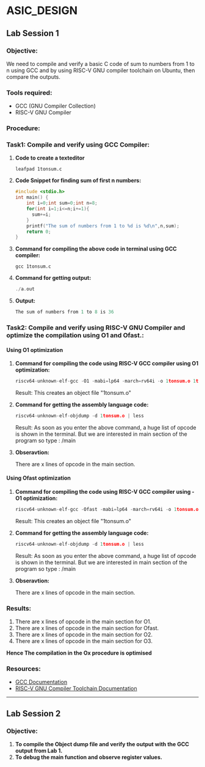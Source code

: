 # ASIC_DESIGN

## Lab Session 1

### Objective:
We need to compile and verify a basic C code of sum to numbers from 1 to n using GCC and by using RISC-V GNU compiler toolchain on Ubuntu, then compare the outputs.

### Tools required:
- GCC (GNU Compiler Collection)
- RISC-V GNU Compiler

### Procedure:

### Task1: Compile and verify using GCC Compiler:
1. **Code to create a texteditor**
   ```
   leafpad 1tonsum.c
   ```
    
2. **Code Snippet for finding sum of first n numbers:**

    ```c
    #include <stdio.h>
    int main() {
        int i=0;int sum=0;int n=8;
        for(int i=1;i<=n;i+=1){
          sum+=i;
        }
        printf("The sum of numbers from 1 to %d is %d\n",n,sum);
        return 0;
    }
    ```
3. **Command for compiling the above code in terminal using GCC compiler:**
   ```
   gcc 1tonsum.c
   ```
4. **Command for getting output:**
   ```c
   ./a.out
   ```
5. **Output:**
   ```c
   The sum of numbers from 1 to 8 is 36
   ```


### Task2: Compile and verify using RISC-V GNU Compiler and optimize the compilation using O1 and Ofast.:

#### Using O1 optimization

1. **Command for compiling the code using  RISC-V GCC compiler using O1 optimization:**
   ```c
   riscv64-unknown-elf-gcc -O1 -mabi=lp64 -march=rv64i -o 1tonsum.o 1tonsum.c
   ```
   Result: This creates an object file "1tonsum.o"
   
2. **Command for getting the assembly language code:**
   ```c
   riscv64-unknown-elf-objdump -d 1tonsum.o | less
   ```
   Result:  As soon as you enter the above command, a huge list of opcode is shown in the terminal.
   But we are interested in main section of the program so type : /main 
3. **Obseravtion:**
   
   There are x lines of opcode in the main section.

#### Using Ofast optimization

1. **Command for compiling the code using  RISC-V GCC compiler using -O1 optimization:**
   ```c
   riscv64-unknown-elf-gcc -Ofast -mabi=lp64 -march=rv64i -o 1tonsum.o 1tonsum.c
   ```
   Result: This creates an object file "1tonsum.o"
   
2. **Command for getting the assembly language code:**
   ```c
   riscv64-unknown-elf-objdump -d 1tonsum.o | less
   ```
   Result:  As soon as you enter the above command, a huge list of opcode is shown in the terminal.
   But we are interested in main section of the program so type : /main 
3. **Obseravtion:**
   
   There are x lines of opcode in the main section.
   
### Results:

1. There are x lines of opcode in the main section for O1.
2. There are x lines of opcode in the main section for Ofast.
3. There are x lines of opcode in the main section for O2.
4. There are x lines of opcode in the main section for O3.

**Hence The compilation in the Ox procedure is optimised**


### Resources:
- [GCC Documentation](https://gcc.gnu.org/onlinedocs/)
- [RISC-V GNU Compiler Toolchain Documentation](https://riscv.org/software-tools/risc-v-gnu-compiler-toolchain/)

---
## Lab Session 2

### Objective:
1. **To compile the Object dump file and verify the output with the GCC output from Lab 1.**
2. **To debug the main function and observe register values.**

